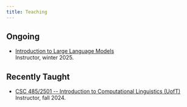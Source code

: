 ```yaml
---
title: Teaching
---
```


## Ongoing

- [Introduction to Large Language Models](intro2llm)  
Instructor, winter 2025.

## Recently Taught

- [CSC 485/2501 -- Introduction to Computational Linguistics (UofT)](csc485-f24)  
Instructor, fall 2024.